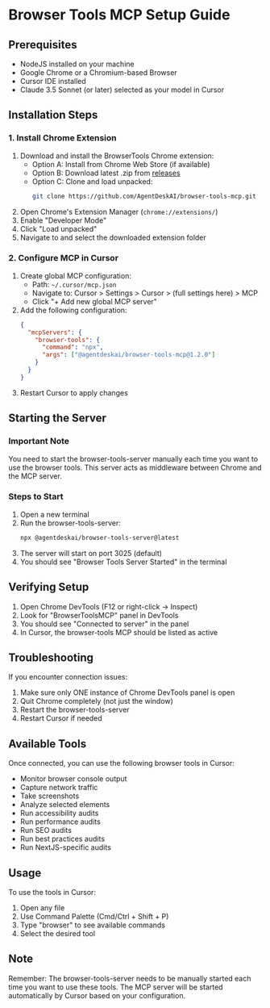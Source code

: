 # Browser Tools MCP Setup Guide

## Prerequisites
- NodeJS installed on your machine
- Google Chrome or a Chromium-based Browser
- Cursor IDE installed
- Claude 3.5 Sonnet (or later) selected as your model in Cursor

## Installation Steps

### 1. Install Chrome Extension
1. Download and install the BrowserTools Chrome extension:
   - Option A: Install from Chrome Web Store (if available)
   - Option B: Download latest .zip from [releases](https://github.com/AgentDeskAI/browser-tools-mcp/releases)
   - Option C: Clone and load unpacked:
     ```bash
     git clone https://github.com/AgentDeskAI/browser-tools-mcp.git
     ```
2. Open Chrome's Extension Manager (`chrome://extensions/`)
3. Enable "Developer Mode"
4. Click "Load unpacked"
5. Navigate to and select the downloaded extension folder

### 2. Configure MCP in Cursor
1. Create global MCP configuration:
   - Path: `~/.cursor/mcp.json`
   - Navigate to: Cursor > Settings > Cursor > (full settings here) > MCP
   - Click "+ Add new global MCP server"
2. Add the following configuration:
   ```json
   {
     "mcpServers": {
       "browser-tools": {
         "command": "npx",
         "args": ["@agentdeskai/browser-tools-mcp@1.2.0"]
       }
     }
   }
   ```
3. Restart Cursor to apply changes

## Starting the Server

### Important Note
You need to start the browser-tools-server manually each time you want to use the browser tools. This server acts as middleware between Chrome and the MCP server.

### Steps to Start
1. Open a new terminal
2. Run the browser-tools-server:
   ```bash
   npx @agentdeskai/browser-tools-server@latest
   ```
3. The server will start on port 3025 (default)
4. You should see "Browser Tools Server Started" in the terminal

## Verifying Setup
1. Open Chrome DevTools (F12 or right-click -> Inspect)
2. Look for "BrowserToolsMCP" panel in DevTools
3. You should see "Connected to server" in the panel
4. In Cursor, the browser-tools MCP should be listed as active

## Troubleshooting
If you encounter connection issues:
1. Make sure only ONE instance of Chrome DevTools panel is open
2. Quit Chrome completely (not just the window)
3. Restart the browser-tools-server
4. Restart Cursor if needed

## Available Tools
Once connected, you can use the following browser tools in Cursor:
- Monitor browser console output
- Capture network traffic
- Take screenshots
- Analyze selected elements
- Run accessibility audits
- Run performance audits
- Run SEO audits
- Run best practices audits
- Run NextJS-specific audits

## Usage
To use the tools in Cursor:
1. Open any file
2. Use Command Palette (Cmd/Ctrl + Shift + P)
3. Type "browser" to see available commands
4. Select the desired tool

## Note
Remember: The browser-tools-server needs to be manually started each time you want to use these tools. The MCP server will be started automatically by Cursor based on your configuration. 